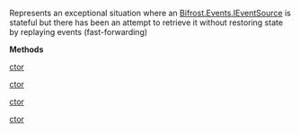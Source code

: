 Represents an exceptional situation where an [Bifrost.Events.IEventSource](Bifrost.Events.IEventSource) is stateful 
            but there has been an attempt to retrieve it without restoring state by replaying events (fast-forwarding)

**Methods**

[ctor](Bifrost.Events.InvalidFastForwardException.ctor)


[ctor](Bifrost.Events.InvalidFastForwardException.ctor)


[ctor](Bifrost.Events.InvalidFastForwardException.ctor)


[ctor](Bifrost.Events.InvalidFastForwardException.ctor)
